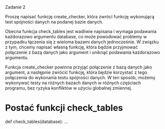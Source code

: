 Zadanie 2

Proszę napisać funkcję create_checker, która zwróci funkcję wykonującą test spójności danych na podanej bazie danych.

Obecna funkcja check_tables jest wadliwie napisana i wymaga podawania każdorazowo argumentu database, co może powodować problemy w przypadku łączenia się z wieloma bazami danych jednocześnie. W związku z tym, chcemy napisać własną funkcję, która będzie przyjmować połączenie z bazą danych jako argument i uniknąć podawania każdorazowo argumentu.

Funkcja create_checker powinna przyjąć połączenie z bazą danych jako argument, a następnie zwrócić funkcję, która będzie korzystać z tego połączenia do wykonania testu spójności danych. W ten sposób, możemy wykonywać testy na różnych bazach danych w różnych częściach programu, bez ryzyka konfliktów w użyciu globalnej zmiennej.

# Postać funkcji check_tables

def check_tables(database):
...
